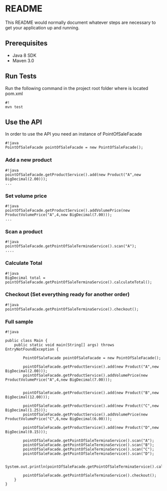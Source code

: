 # README #

This README would normally document whatever steps are necessary to get your application up and running.


## Prerequisites ##

* Java 8 SDK
* Maven 3.0


## Run Tests ##

Run the following command in the project root folder where is located pom.xml

```
#!
mvn test

```

## Use the API ##

In order to use the API you need an instance of PointOfSaleFacade

```
#!java
PointOfSaleFacade pointOfSaleFacade = new PointOfSaleFacade();
```

### Add a new product

```
#!java
pointOfSaleFacade.getProductService().add(new Product("A",new BigDecimal(2.00)));
...
```

### Set volume price

```
#!java
pointOfSaleFacade.getProductService().addVolumePrice(new ProductVolumePrice("A",4,new BigDecimal(7.00)));
...
```

### Scan a product

```
#!java
pointOfSaleFacade.getPointOfSaleTerminaService().scan("A");
....
```

### Calculate Total

```
#!java
BigDecimal total = pointOfSaleFacade.getPointOfSaleTerminaService().calculateTotal();
```

### Checkout (Set everything ready for another order)

```
#!java
pointOfSaleFacade.getPointOfSaleTerminaService().checkout();
```
### Full sample

```
#!java

public class Main {
    public static void main(String[] args) throws EntryNotFoundException {

        PointOfSaleFacade pointOfSaleFacade = new PointOfSaleFacade();

        pointOfSaleFacade.getProductService().add(new Product("A",new BigDecimal(2.00)));
        pointOfSaleFacade.getProductService().addVolumePrice(new ProductVolumePrice("A",4,new BigDecimal(7.00)));


        pointOfSaleFacade.getProductService().add(new Product("B",new BigDecimal(12.00)));

        pointOfSaleFacade.getProductService().add(new Product("C",new BigDecimal(1.25)));
        pointOfSaleFacade.getProductService().addVolumePrice(new ProductVolumePrice("C",6,new BigDecimal(6.00)));

        pointOfSaleFacade.getProductService().add(new Product("D",new BigDecimal(0.15)));

        pointOfSaleFacade.getPointOfSaleTerminaService().scan("A");
        pointOfSaleFacade.getPointOfSaleTerminaService().scan("B");
        pointOfSaleFacade.getPointOfSaleTerminaService().scan("C");
        pointOfSaleFacade.getPointOfSaleTerminaService().scan("D");

        System.out.println(pointOfSaleFacade.getPointOfSaleTerminaService().calculateTotal());

        pointOfSaleFacade.getPointOfSaleTerminaService().checkout();
    }
}

```